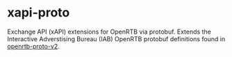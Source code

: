 # xapi-proto
Exchange API (xAPI) extensions for OpenRTB via protobuf. Extends the Interactive Adverstising Bureau (IAB) OpenRTB protobuf definitions found in [openrtb-proto-v2](https://github.com/InteractiveAdvertisingBureau/openrtb-proto-v2).
